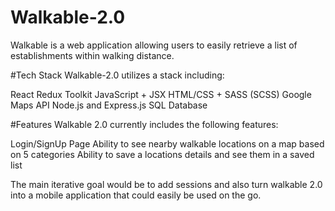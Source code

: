 # Walkable-2.0
Walkable is a web application allowing users to easily retrieve a list of establishments within walking distance.


#Tech Stack
Walkable-2.0 utilizes a stack including:

React
Redux Toolkit
JavaScript + JSX
HTML/CSS + SASS (SCSS)
Google Maps API
Node.js and Express.js
SQL Database


#Features
Walkable 2.0 currently includes the following features:

Login/SignUp Page
Ability to see nearby walkable locations on a map based on 5 categories
Ability to save a locations details and see them in a saved list

The main iterative goal would be to add sessions and also turn walkable 2.0 into a mobile application that could easily be used on the go.
